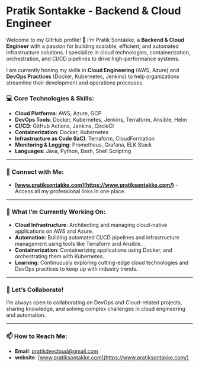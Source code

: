 # Pratik Sontakke - Backend & Cloud Engineer

Welcome to my GitHub profile! 👋 I’m Pratik Sontakke, a **Backend & Cloud Engineer** with a passion for building scalable, efficient, and automated infrastructure solutions. I specialize in cloud technologies, containerization, orchestration, and CI/CD pipelines to drive high-performance systems.

I am currently honing my skills in **Cloud Engineering** (AWS, Azure) and **DevOps Practices** (Docker, Kubernetes, Jenkins) to help organizations streamline their development and operations processes.

### 💻 **Core Technologies & Skills**:
- **Cloud Platforms**: AWS, Azure, GCP
- **DevOps Tools**: Docker, Kubernetes, Jenkins, Terraform, Ansible, Helm
- **CI/CD**: GitHub Actions, Jenkins, CircleCI
- **Containerization**: Docker, Kubernetes
- **Infrastructure as Code (IaC)**: Terraform, CloudFormation
- **Monitoring & Logging**: Prometheus, Grafana, ELK Stack
- **Languages**: Java, Python, Bash, Shell Scripting

---

### 🔗 **Connect with Me**:
- **[www.pratiksontakke.com](https://www.pratiksontakke.com/)** - Access all my professional links in one place.

---

### 🌱 **What I’m Currently Working On**:
- **Cloud Infrastructure**: Architecting and managing cloud-native applications on AWS and Azure.
- **Automation**: Building automated CI/CD pipelines and infrastructure management using tools like Terraform and Ansible.
- **Containerization**: Containerizing applications using Docker, and orchestrating them with Kubernetes.
- **Learning**: Continuously exploring cutting-edge cloud technologies and DevOps practices to keep up with industry trends.

---

### 🚀 **Let’s Collaborate!**  
I’m always open to collaborating on DevOps and Cloud-related projects, sharing knowledge, and solving complex challenges in cloud engineering and automation.

---

### 📫 **How to Reach Me**:  
- **Email**: [pratikdevcloud@gmail.com](mailto:pratikdevcloud@gmail.com?subject=Let’s%20Connect%20)
- **website**: [www.pratiksontakke.com](https://www.pratiksontakke.com/)
